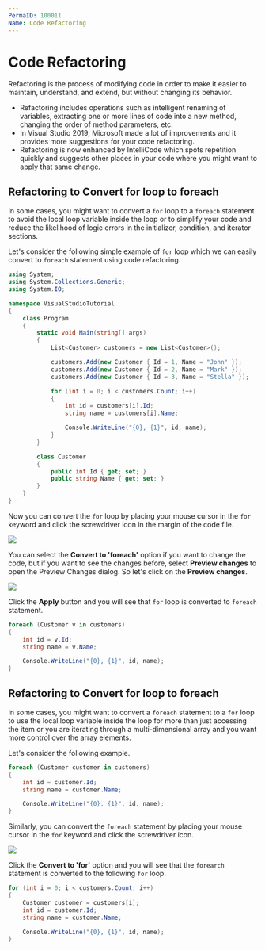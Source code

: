 ```yaml
---
PermaID: 100011
Name: Code Refactoring
---
```


# Code Refactoring

Refactoring is the process of modifying code in order to make it easier to maintain, understand, and extend, but without changing its behavior.

 - Refactoring includes operations such as intelligent renaming of variables, extracting one or more lines of code into a new method, changing the order of method parameters, etc.
 - In Visual Studio 2019, Microsoft made a lot of improvements and it provides more suggestions for your code refactoring.
 - Refactoring is now enhanced by IntelliCode which spots repetition quickly and suggests other places in your code where you might want to apply that same change.

## Refactoring to Convert for loop to foreach

In some cases, you might want to convert a `for` loop to a `foreach` statement to avoid the local loop variable inside the loop or to simplify your code and reduce the likelihood of logic errors in the initializer, condition, and iterator sections.

Let's consider the following simple example of `for` loop which we can easily convert to `foreach` statement using code refactoring.

```csharp
using System;
using System.Collections.Generic;
using System.IO;

namespace VisualStudioTutorial
{
    class Program
    {
        static void Main(string[] args)
        {
            List<Customer> customers = new List<Customer>();

            customers.Add(new Customer { Id = 1, Name = "John" });
            customers.Add(new Customer { Id = 2, Name = "Mark" });
            customers.Add(new Customer { Id = 3, Name = "Stella" });

            for (int i = 0; i < customers.Count; i++)
            {
                int id = customers[i].Id;
                string name = customers[i].Name;

                Console.WriteLine("{0}, {1}", id, name);
            }
        }

        class Customer
        {
            public int Id { get; set; }
            public string Name { get; set; }
        }
    }
}
```

Now you can convert the `for` loop by placing your mouse cursor in the `for` keyword and click the screwdriver icon in the margin of the code file.

<img src="https://raw.githubusercontent.com/zzzprojects/learn-orm/master/tutorials/visual-studio/images/code-refactoring-1.png">

You can select the **Convert to 'foreach'** option if you want to change the code, but if you want to see the changes before, select **Preview changes** to open the Preview Changes dialog. So let's click on the **Preview changes**.

<img src="https://raw.githubusercontent.com/zzzprojects/learn-orm/master/tutorials/visual-studio/images/code-refactoring-2.png">

Click the **Apply** button and you will see that `for` loop is converted to `foreach` statement.

```csharp
foreach (Customer v in customers)
{
    int id = v.Id;
    string name = v.Name;

    Console.WriteLine("{0}, {1}", id, name);
}
```


## Refactoring to Convert for loop to foreach

In some cases, you might want to convert a `foreach` statement to a `for` loop to use the local loop variable inside the loop for more than just accessing the item or you are iterating through a multi-dimensional array and you want more control over the array elements.

Let's consider the following example.

```csharp
foreach (Customer customer in customers)
{
    int id = customer.Id;
    string name = customer.Name;

    Console.WriteLine("{0}, {1}", id, name);
}
```

Similarly, you can convert the `foreach` statement by placing your mouse cursor in the `for` keyword and click the screwdriver icon.

<img src="https://raw.githubusercontent.com/zzzprojects/learn-orm/master/tutorials/visual-studio/images/code-refactoring-3.png">

Click the **Convert to 'for'** option and you will see that the `forearch` statement is converted to the following `for` loop.

```csharp
for (int i = 0; i < customers.Count; i++)
{
    Customer customer = customers[i];
    int id = customer.Id;
    string name = customer.Name;

    Console.WriteLine("{0}, {1}", id, name);
}
```  
